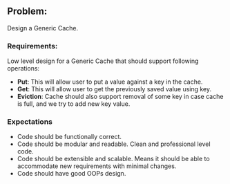 ## Problem:

Design a Generic Cache.

### Requirements:

Low level design for a Generic Cache that should support following operations:
* **Put**: This will allow user to put a value against a key in the cache.
* **Get**: This will allow user to get the previously saved value using key.
* **Eviction**: Cache should also support removal of some key in case cache is full, and we try to add new key value.

### Expectations
* Code should be functionally correct.
* Code should be modular and readable. Clean and professional level code.
* Code should be extensible and scalable. Means it should be able to accommodate new requirements with minimal changes.
* Code should have good OOPs design.




